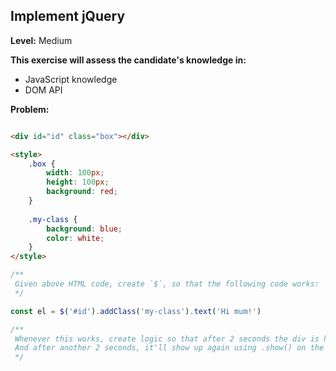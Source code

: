## Implement jQuery

**Level:** Medium

**This exercise will assess the candidate's knowledge in:**

- JavaScript knowledge
- DOM API

**Problem:**

```html

<div id="id" class="box"></div>

<style>
    .box {
        width: 100px;
        height: 100px;
        background: red;
    }
    
    .my-class {
        background: blue;
        color: white;
    }
</style>
```

```javascript
/**
 Given above HTML code, create `$`, so that the following code works:
 */

const el = $('#id').addClass('my-class').text('Hi mum!')

/**
 Whenever this works, create logic so that after 2 seconds the div is hidden using .hide() on the element.
 And after another 2 seconds, it'll show up again using .show() on the element.
 */
```

